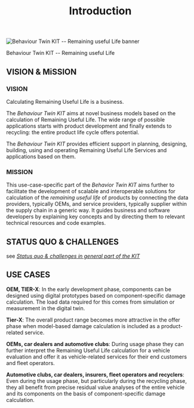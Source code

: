 ﻿---
id: introduction
title: Introduction
description: Behaviour Twin KIT
---

<div style={{display:'block'}}>
  <div style={{display:'inline-block', verticalAlign:'top'}}>

![Behaviour Twin KIT -- Remaining useful Life banner](@site/static/img/kit-icons/behaviour-twin-rul-kit-icon-mini.png)

  </div>
  <div style={{display:'inline-block', fontSize:17, color:'rgb(255,166,1)', marginLeft:7, verticalAlign:'top', paddingTop:6}}>
Behaviour Twin KIT -- Remaining useful Life
  </div>
</div>

## VISION & MiSSION

### VISION

Calculating Remaining Useful Life is a business.

The *Behaviour Twin KIT*  aims at novel business models based on the calculation of Remaining Useful Life. The wide range of possible applications starts with product development and finally extends to recycling: the entire product life cycle offers potential. 

The *Behaviour Twin KIT* provides efficient support in planning, designing, building, using and operating Remaining Useful Life Services and applications based on them.

### MISSION

This use-case-specific part of the *Behavior Twin KIT* aims further to facilitate the development of scalable and interoperable
solutions for calculation of the *remaining useful life* of products by connecting the data providers, typically OEMs, and service providers, typically supplier
within the supply chain in a generic way. It guides business and software developers
by explaining key concepts and by directing them to relevant technical resources and code examples.

## STATUS QUO & CHALLENGES
see [*Status quo & challenges in general part of the KIT*](../../../adoption-view/introduction.md#status-quo--challenge)

## USE CASES

**OEM, TIER-X**: In the early development phase, components can be designed using digital prototypes based on component-specific damage calculation. The load data required for this comes from simulation or measurement in the digital twin.

**Tier-X**: The overall product range becomes more attractive in the offer phase when model-based damage calculation is included as a product-related service.

**OEMs, car dealers and automotive clubs**: During usage phase they can further interpret the Remaining Useful Life calculation for a vehicle evaluation and offer it as vehicle-related services for their end customers and fleet operators.

**Automotive clubs, car dealers, insurers, fleet operators and recyclers**: Even during the usage phase, but particularly during the recycling phase, they all benefit from precise residual value analyses of the entire vehicle and its components on the basis of component-specific damage calculation.
